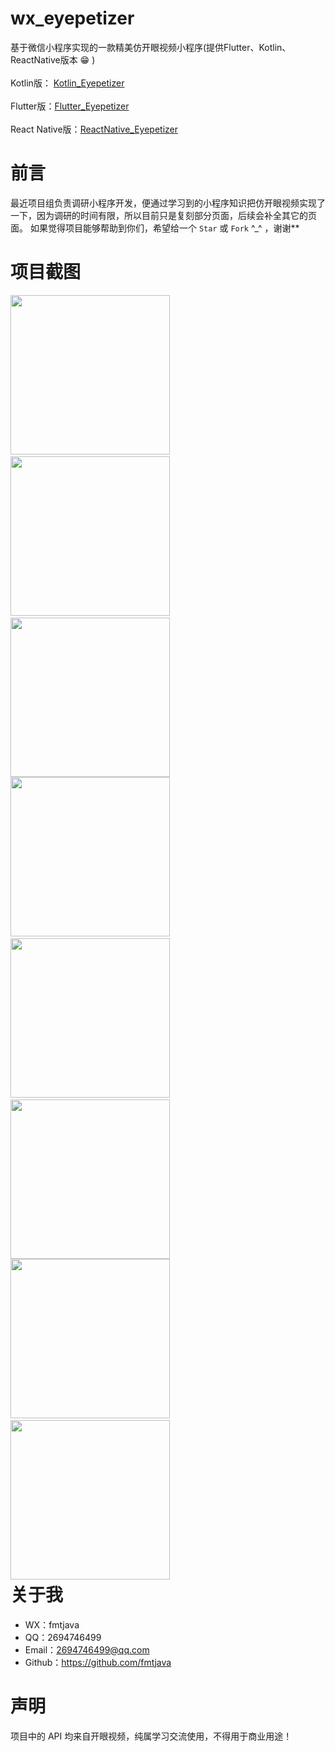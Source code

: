 # wx_eyepetizer
基于微信小程序实现的一款精美仿开眼视频小程序(提供Flutter、Kotlin、ReactNative版本 😁 )<br /><br />
Kotlin版： [Kotlin_Eyepetizer](https://github.com/fmtjava/Kotlin_Eyepetizer)<br /><br />
Flutter版：[Flutter_Eyepetizer](https://github.com/fmtjava/Flutter_Eyepetizer)<br /><br />
React Native版：[ReactNative_Eyepetizer](https://github.com/fmtjava/ReactNative_Eyepetizer)

# 前言
 最近项目组负责调研小程序开发，便通过学习到的小程序知识把仿开眼视频实现了一下，因为调研的时间有限，所以目前只是复刻部分页面，后续会补全其它的页面。
 如果觉得项目能够帮助到你们，希望给一个 `Star` 或 `Fork` ^_^ ，谢谢**
 
 # 项目截图
 
 <div style="float:right">
  <img src="http://m.qpic.cn/psc?/V526iEgm3HgG9w0K6aQL2X9HJE4OnV96/45NBuzDIW489QBoVep5mcQUqJZ4KbPa4QaiwmVmQ.zO0pojAnAYEXsNlgyxlU.cdanm2*D1hqSba7GX.BCJCFX7XdWZOHW0xtFBQcd8kaXQ!/b&bo=OAQhCQAAAAABFyQ!&rf=viewer_4" width="255"/>&nbsp;&nbsp;&nbsp;
  <img src="http://m.qpic.cn/psc?/V526iEgm3HgG9w0K6aQL2X9HJE4OnV96/45NBuzDIW489QBoVep5mcbYpu*7P3IG2l4cWH6GfBvnA8kWW7cm2VFiIWu7IgGe84b7sAcdRyuQy8jSSFR*EHe8l.Zlihs03SGR.S8xx4x8!/b&bo=OAQhCQAAAAABFyQ!&rf=viewer_4" width="255"/>&nbsp;&nbsp;&nbsp;
  <img src="http://m.qpic.cn/psc?/V526iEgm3HgG9w0K6aQL2X9HJE4OnV96/45NBuzDIW489QBoVep5mcd3ZqFnZbmsPKubIsrq0.Dg.1pzgvw7j9H*ZlBA8Pv2HpIu7S44bVSSklPhSuqe52O3LmRm*F12fhcOuksWCFps!/b&bo=OAQhCQAAAAABJxQ!&rf=viewer_4" width="255"/>
</div>

<br/>

<div style="float:right">
  <img src="http://m.qpic.cn/psc?/V526iEgm3HgG9w0K6aQL2X9HJE4OnV96/45NBuzDIW489QBoVep5mcd3ZqFnZbmsPKubIsrq0.Di7fNP0pXy0CklaP31n9Za8y23waFB5mzmT6pFvvVZa5zG3sqIlI*LMrPwnLNHj9SM!/b&bo=OAQhCQAAAAABJxQ!&rf=viewer_4" width="255"/>&nbsp;&nbsp;&nbsp;
  <img src="http://m.qpic.cn/psc?/V526iEgm3HgG9w0K6aQL2X9HJE4OnV96/45NBuzDIW489QBoVep5mcQUqJZ4KbPa4QaiwmVmQ.zMQ9kxasKmkpgXRaURBcTmQjUrzm4xjQKwQJpNY*HR7g1ZLOJRNGIJN6WA3zf.xbjE!/b&bo=OAQhCQAAAAABJxQ!&rf=viewer_4" width="255"/>&nbsp;&nbsp;&nbsp;
  <img src="http://m.qpic.cn/psc?/V526iEgm3HgG9w0K6aQL2X9HJE4OnV96/45NBuzDIW489QBoVep5mcQUqJZ4KbPa4QaiwmVmQ.zM1WLfvvOc6R4Iy3Osa56CQM8r7RgnNx*ORc6uZuyyX1O1Ld.eo5yoot4MLnaBIVF8!/b&bo=OAQhCQAAAAABFyQ!&rf=viewer_4" width="255"/>
</div>

<br/>

<div style="float:right">
  <img src="http://m.qpic.cn/psc?/V526iEgm3HgG9w0K6aQL2X9HJE4OnV96/45NBuzDIW489QBoVep5mcbYpu*7P3IG2l4cWH6GfBvkgfmVbdnWFTmkVB7Dr36K*2uhp7wyRdbPOc2mNza2HTxgwbTz0WRD*v0tBOWiqzOM!/b&bo=OAQhCQAAAAABFyQ!&rf=viewer_4" width="255"/>&nbsp;&nbsp;&nbsp;
  <img src="http://m.qpic.cn/psc?/V526iEgm3HgG9w0K6aQL2X9HJE4OnV96/45NBuzDIW489QBoVep5mcQUqJZ4KbPa4QaiwmVmQ.zOSFXE9pFYW*mdaUhde*nFUpKZ8*1J59dF24YWJic5aWPmrgegauxjJ9m2rKVoZFB0!/b&bo=OAQhCQAAAAABFyQ!&rf=viewer_4" width="255"/>&nbsp;&nbsp;&nbsp;
</div>

<br/>
 
 # 关于我
  - WX：fmtjava
  - QQ：2694746499
  - Email：2694746499@qq.com
  - Github：https://github.com/fmtjava
  
 # 声明
  项目中的 API 均来自开眼视频，纯属学习交流使用，不得用于商业用途！
